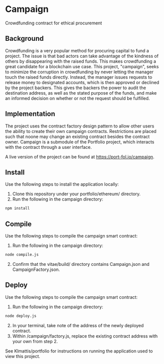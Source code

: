 # Campaign
Crowdfunding contract for ethical procurement

## Background
Crowdfunding is a very popular method for procuring capital to fund a project. The issue is that bad actors can take advantage of the kindness of others by disappearing with the raised funds.
This makes crowdfunding a great candidate for a blockchain use case. This project, "campaign", seeks to minimize the corruption in crowdfunding by never letting the manager touch the raised funds directly.
Instead, the manager issues requests to release money to designated accounts, which is then approved or declined by the project backers. 
This gives the backers the power to audit the destination address, as well as the stated purpose of the funds, and make an informed decision on whether or not the request should be fulfilled.

## Implementation
The project uses the contract factory design pattern to allow other users the ability to create their own campaign contracts.
Restrictions are placed such that noone may change an existing contract besides the contract owner. Campaign is a submodule of the Portfolio project,
which interacts with the contract through a user interface.

A live version of the project can be found at https://port-fol.io/campaign.

## Install
Use the following steps to install the application locally:
1. Clone this repository under your portfolio/ethereum/ directory.
2. Run the following in the campaign directory:
```bash
npm install 
```

## Compile
Use the following steps to compile the campaign smart contract:
1. Run the following in the campaign directory:
```bash
node compile.js
```
2. Confirm that the vitae/build/ directory contains Campaign.json and CampaignFactory.json.

## Deploy
Use the following steps to compile the campaign smart contract:
1. Run the following in the campaign directory:
```bash
node deploy.js
```
2. In your terminal, take note of the address of the newly deployed contract.
3. Within /campaign/factory.js, replace the existing contract address with your own from step 2.

See Klmattis/portfolio for instructions on running the application used to view this project.

